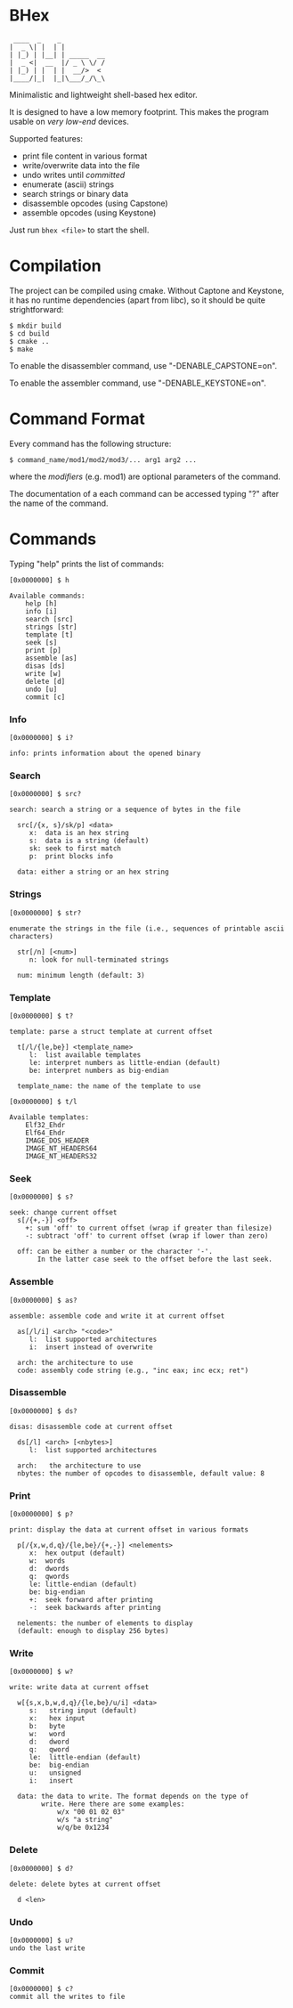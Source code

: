 # BHex

```
 ____  _    _
|  _ \| |  | |
| |_) | |__| | _____  __
|  _ <|  __  |/ _ \ \/ /
| |_) | |  | |  __/>  <
|____/|_|  |_|\___/_/\_\

```

Minimalistic and lightweight shell-based hex editor.

It is designed to have a low memory footprint. This makes the program usable on *very low-end* devices.

Supported features:
- print file content in various format
- write/overwrite data into the file
- undo writes until _committed_
- enumerate (ascii) strings
- search strings or binary data
- disassemble opcodes (using Capstone)
- assemble opcodes (using Keystone)

Just run `bhex <file>` to start the shell.

# Compilation

The project can be compiled using cmake. Without Captone and Keystone, it has no runtime dependencies (apart from libc), so it should be quite strightforward:

```
$ mkdir build
$ cd build
$ cmake ..
$ make
```

To enable the disassembler command, use "-DENABLE_CAPSTONE=on".

To enable the assembler command, use "-DENABLE_KEYSTONE=on".

# Command Format

Every command has the following structure:
```
$ command_name/mod1/mod2/mod3/... arg1 arg2 ...
```

where the _modifiers_ (e.g. mod1) are optional parameters of the command.

The documentation of a each command can be accessed typing "?" after the name of the command.

# Commands

Typing "help" prints the list of commands:

```
[0x0000000] $ h

Available commands:
    help [h]
    info [i]
    search [src]
    strings [str]
    template [t]
    seek [s]
    print [p]
    assemble [as]
    disas [ds]
    write [w]
    delete [d]
    undo [u]
    commit [c]
```

### Info

```
[0x0000000] $ i?

info: prints information about the opened binary
```

### Search

```
[0x0000000] $ src?

search: search a string or a sequence of bytes in the file

  src[/{x, s}/sk/p] <data>
     x:  data is an hex string
     s:  data is a string (default)
     sk: seek to first match
     p:  print blocks info

  data: either a string or an hex string
```

### Strings

```
[0x0000000] $ str?

enumerate the strings in the file (i.e., sequences of printable ascii characters)

  str[/n] [<num>]
     n: look for null-terminated strings

  num: minimum length (default: 3)
```

### Template

```
[0x0000000] $ t?

template: parse a struct template at current offset

  t[/l/{le,be}] <template_name>
     l:  list available templates
     le: interpret numbers as little-endian (default)
     be: interpret numbers as big-endian

  template_name: the name of the template to use

[0x0000000] $ t/l

Available templates:
    Elf32_Ehdr
    Elf64_Ehdr
    IMAGE_DOS_HEADER
    IMAGE_NT_HEADERS64
    IMAGE_NT_HEADERS32
```

### Seek

```
[0x0000000] $ s?

seek: change current offset
  s[/{+,-}] <off>
    +: sum 'off' to current offset (wrap if greater than filesize)
    -: subtract 'off' to current offset (wrap if lower than zero)

  off: can be either a number or the character '-'.
       In the latter case seek to the offset before the last seek.
```

### Assemble

```
[0x0000000] $ as?

assemble: assemble code and write it at current offset

  as[/l/i] <arch> "<code>"
     l:  list supported architectures
     i:  insert instead of overwrite

  arch: the architecture to use
  code: assembly code string (e.g., "inc eax; inc ecx; ret")
```

### Disassemble

```
[0x0000000] $ ds?

disas: disassemble code at current offset

  ds[/l] <arch> [<nbytes>]
     l:  list supported architectures

  arch:   the architecture to use
  nbytes: the number of opcodes to disassemble, default value: 8
```

### Print

```
[0x0000000] $ p?

print: display the data at current offset in various formats

  p[/{x,w,d,q}/{le,be}/{+,-}] <nelements>
     x:  hex output (default)
     w:  words
     d:  dwords
     q:  qwords
     le: little-endian (default)
     be: big-endian
     +:  seek forward after printing
     -:  seek backwards after printing

  nelements: the number of elements to display
  (default: enough to display 256 bytes)
```

### Write

```
[0x0000000] $ w?

write: write data at current offset

  w[{s,x,b,w,d,q}/{le,be}/u/i] <data>
     s:   string input (default)
     x:   hex input
     b:   byte
     w:   word
     d:   dword
     q:   qword
     le:  little-endian (default)
     be:  big-endian
     u:   unsigned
     i:   insert

  data: the data to write. The format depends on the type of 
        write. Here there are some examples:
            w/x "00 01 02 03"
            w/s "a string"
            w/q/be 0x1234
```

### Delete

```
[0x0000000] $ d?

delete: delete bytes at current offset

  d <len>
```

### Undo

```
[0x0000000] $ u?
undo the last write
```

### Commit

```
[0x0000000] $ c?
commit all the writes to file
```
